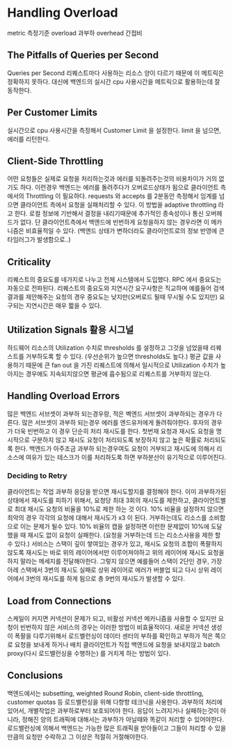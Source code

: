 # Handling Overload


metric 측정기준
overload 과부하
overhead 간접비



## The Pitfalls of Queries per Second
Queries per Second 리퀘스트마다 사용하는 리소스 양이 다르기 때문에 이 메트릭은 정확하지 못하다.
대신에 백엔드의 실시간 cpu 사용시간을 메트릭으로 활용하는데 잘 동작한다.
## Per Customer Limits
실시간으로 cpu 사용시간을 측정해서 Customer Limit 을 설정한다. limit 을 넘으면, 에러를 리턴한다.
## Client-Side Throttling
어떤 요청들은 실제로 요청을 처리하는것과 에러를 되돌려주는것의 비용차이가 거의 없기도 하다.
이런경우 백엔드는 에러를 돌려주다가 오버로드상태가 됨으로 클라이언트 측에서의 Throttling 이 필요하다.
requests 와 accepts 를 2분동안 측정해서 임계를 넘으면 클라이언트 측에서 요청을 실패처리할 수 있다.
이 방법을 adaptive throttling 라고 한다.
로컬 정보에 기반해서 결정을 내리기때문에 추가적인 종속성이나 통신 오버헤드가 없다.
단 클라이언트측에서 백엔드에 빈번하게 요청을하지 않는 경우라면 이 메카니즘은 비효율적일 수 있다.
(백엔드 상태가 변하더라도 클라이언트로의 정보 반영에 큰 타임러그가 발생함으로..)

## Criticality
리퀘스트의 중요도를 네가지로 나누고 전체 시스템에서 도입했다. RPC 에서 중요도는 자동으로 전파된다.
리퀘스트의 중요도와 지연시간 요구사항은 직교하며 예를들어 검색 결과를 제안해주는 요청의 경우 중요도는 낮지만(오버로드 될때 무시될 수도 있지만) 요구되는 지연시간은 매우 짧을 수 있다.

## Utilization Signals 활용 시그널
하드웨어 리소스의 Utilization 수치로 thresholds 를 설정하고 그것을 넘었을때 리퀘스트를 거부하도록 할 수 있다. (우선순위가 높으면 thresholds도 높다.)
평균 값을 사용하기 때문에 큰 fan out 을 가진 리퀘스트에 의해서 일시적으로 Utilization 수치가 높아지는 경우에도 지속되지않으면 평균에 흡수됨으로 리퀘스트를 거부하지 않는다.

## Handling Overload Errors
많은 백엔드 서브셋이 과부하 되는경우랑, 적은 벡엔드 서브셋이 과부하되는 경우가 다른다.
많은 서브셋이 과부하 되는경우 에러를 엔드유저에게 돌려줘야한다. 후자의 경우가 더욱 빈번하고 이 경우 단순히 처리 재시도를 한다.
첫번재 요청과 재시도 요청을 명시적으로 구분하지 않고 재시도 요청이 처리되도록 보장하지 않고 높은 확률로 처리되도록 한다.
백엔드가 아주조금 과부하 되는경우여도 요청이 거부되고 재시도에 의해서 리소스에 여유가 있는 테스크가 이를 처리하도록 하면 부하분산이 유기적으로 이루어진다.

### Deciding to Retry
클라이언트는 작업 과부하 응담을 받으면 재시도할지를 결정해야 한다.
이미 과부하가된 상태에서 재시도를 피하기 위해서, 요청당 최대 3회의 재시도를 제한하고, 클라이언트별로 최대 재시도 요청의 비율을 10%로 제한 하는 것 이다.
10% 비율을 설정하지 않으면 최악의 경우 각각의 요청에 대해서 재시도가 x3 이 된다. 거부하는데도 리소스를 소비함으로 이는 문제가 될수 있다.
10% 비율의 캡을 설정하면 이런한 문제없이 10%에 도달했을 때 재시도 없이 요청이 실패한다. (요청을 거부하는데 드는 리소스사용을 제한 할 수 있다.)
서비스는 스택이 깊이 쌓여있는 경우가 있고, 재시도 요청의 조합이 폭팔하지 않도록 재시도는 바로 위의 레이어에서만 이루어져야하고 위의 레이어에 재시도 요청을 하지 말라는 메세지를 전달해야한다.
그렇지 않으면 예를들어 스택이 2단인 경우, 가장 아레 스택에서 3번의 재시도 실패로 상위 레이어로 에러가 버블업 되고 다시 상위 레이어에서 3번의 재시도를 하게 됨으로 총 9번의 재시도가 발생할 수 있다.

## Load from Connections
스케일이 커지면 커넥션이 문제가 되고, 비활성 커넥션 메카니즘을 사용할 수 있지만 요청이 빈번하지 않은 서비스의 경우는 이러한 방법이 비효율적이다.
새로운 커넥션 생성이 폭팔을 다루기위해서 로드벨런싱이 데이터 센터의 부하를 확인하고 부하가 적은 쪽으로 요청을 보내게 하거나 배치 클라이언트가
직접 백엔드에 요청을 보내지않고 batch proxy(다시 로드밸런싱을 수행하는) 를 거치게 하는 방법이 있다.

## Conclusions
백엔드에서는 subsetting, weighted Round Robin, client-side throttling, customer quotas 등 로드밸런싱을 위해 다향항 테크닉을 사용한다.
과부하의 처리에 있어서, 개별작업은 과부하로부터 보호되어야 한다.  응답이 느려지거나 실패하는것이 아니라, 정해진 양의 트래픽에 대해서는 과부하가 아닐때와 똑같이 처리할 수 있어야한다.
로드밸런싱에 의해서 백엔드는 가능한 많은 트래픽을 받아들이고 그들이 처리할 수 있을 만큼의 요청만 수락하고 그 이상은 적절히 거절해야한다.
